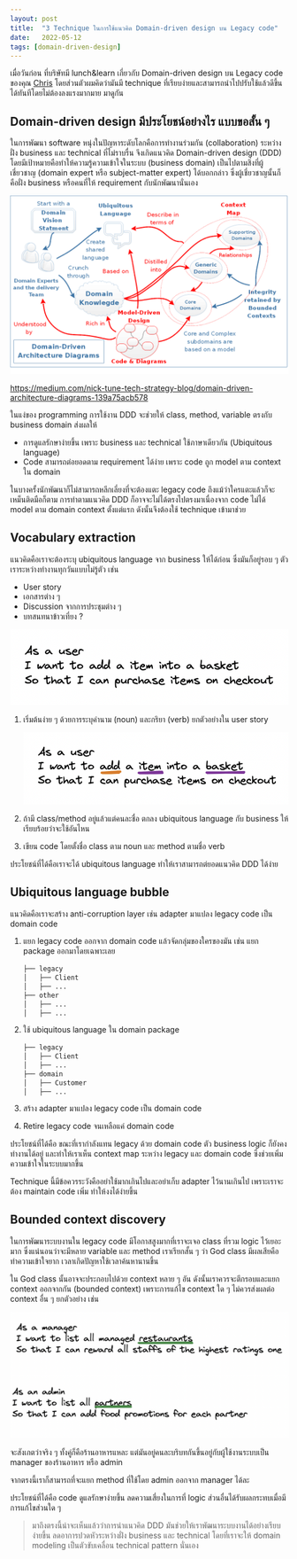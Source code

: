 ```yaml
---
layout: post
title:  "3 Technique ในการใช้แนวคิด Domain-driven design บน Legacy code"
date:   2022-05-12
tags: [domain-driven-design]
---
```


เมื่อวันก่อน ที่บริษัทมี lunch&learn เกี่ยวกับ Domain-driven design บน Legacy code ของคุณ [Chris](https://chrisza.medium.com/) โดยส่วนตัวผมคิดว่ามันมี technique ที่เรียบง่ายและสามารถนำไปปรับใช้แล้วดีขึ้นได้ทันทีโดยไม่ต้องลงแรงมากมาย มาดูกัน  

## Domain-driven design มีประโยชน์อย่างไร แบบขอสั้น ๆ

ในการพัฒนา software หนุ่งในปัญหาระดับโลกคือการทำงานร่วมกัน (collaboration) ระหว่างฝั่ง business และ technical ที่ไม่ราบรื่น จึงเกิดแนวคิด Domain-driven design (DDD) โดยมีเป้าหมายคือทำให้ความรู้ความเข้าใจในระบบ (business domain) เป็นไปตามสิ่งที่ผู้เชี่ยวชาญ (domain expert หรือ subject-matter expert) ได้บอกกล่าว ซึ่งผู้เชี่ยวชาญนั้นก็คือฝั่ง business หรือคนที่ให้ requirement กับนักพัฒนานั่นเอง  

![DDD diagram](/assets/2022-05-12-ddd-diagram.png)

<https://medium.com/nick-tune-tech-strategy-blog/domain-driven-architecture-diagrams-139a75acb578>

ในแง่ของ programming การใช้งาน DDD จะช่วยให้ class, method, variable ตรงกับ business domain ส่งผลให้

- การดูแลรักษาง่ายขึ้น เพราะ business และ technical ใช้ภาษาเดียวกัน (Ubiquitous language)
- Code สามารถต่อยอดตาม requirement ได้ง่าย เพราะ code ถูก model ตาม context ใน domain

ในบางครั้งนักพัฒนาก็ไม่สามารถหลีกเลี่ยงที่จะต้องแตะ legacy code ถึงแม้ว่าใครแตะแล้วก็จะเหม็นติดมือก็ตาม การทำตามแนวคิด DDD ก็อาจจะไม่ได้ตรงไปตรงมาเนื่องจาก code ไม่ได้ model ตาม domain context ตั้งแต่แรก ดังนั้นจึงต้องใช้ technique เข้ามาช่วย  

## Vocabulary extraction
แนวคิดคือเราจะต้องระบุ ubiquitous language จาก business ให้ได้ก่อน ซึ่งมันก็อยู่รอบ ๆ ตัวเราระหว่างทำงานทุกวันแบบไม่รู้ตัว เช่น

- User story
- เอกสารต่าง ๆ
- Discussion จากการประชุมต่าง ๆ
- บทสนทนาข้าวเที่ยง ?

![User story example](/assets/2022-05-12-user-story-example.png)

1. เริ่มต้นง่าย ๆ ด้วยการระบุคำนาม (noun) และกริยา (verb) ยกตัวอย่างใน user story  

     ![User story example vocab extraction](/assets/2022-05-12-user-story-example-vocab-extraction.png)

2. ถ้ามี class/method อยู่แล้วแต่คนละชื่อ ตกลง ubiquitous language กับ business ให้เรียบร้อยว่าจะใช้อันไหน

3. เขียน code โดยตั้งชื่อ class ตาม noun และ method ตามชื่อ verb

<script src="https://gist.github.com/raksit31667/7cbb3f4b935aed67cce8b48665e93ec3.js"></script>

ประโยชน์ที่ได้คือเราจะได้ ubiquitous language ทำให้เราสามารถต่ยอดแนวคิด DDD ได้ง่าย

## Ubiquitous language bubble
แนวคิดคือเราจะสร้าง anti-corruption layer เช่น adapter มาแปลง legacy code เป็น domain code

1. แยก legacy code ออกจาก domain code แล้วจัดกลุ่มของใครของมัน เช่น แยก package ออกมาโดยเฉพาะเลย

     ```
     ├── legacy
     │   ├── Client
     │   ├── ...
     ├── other
     │   ├── ...
     │   ├── ...
     ```

     <script src="https://gist.github.com/raksit31667/8fc35308b1a22147665d7dd929b4821e.js"></script>

2. ใช้ ubiquitous language ใน domain package

     ```
     ├── legacy
     │   ├── Client
     │   ├── ...
     ├── domain
     │   ├── Customer
     │   ├── ...
     ```

     <script src="https://gist.github.com/raksit31667/ba4837e8463c05e46e22e14f9ff463cc.js"></script>

3. สร้าง adapter มาแปลง legacy code เป็น domain code

     <script src="https://gist.github.com/raksit31667/31d0329a0541972667018fa3d1686602.js"></script>

4. Retire legacy code จนเหลือแค่ domain code

ประโยชน์ที่ได้คือ ขณะที่เรากำลังแทน legacy ด้วย domain code ตัว business logic ก็ยังคงทำงานได้อยู่ และทำให้เราเห็น context map ระหว่าง legacy และ domain code ซึ่งช่วยเพิ่มความเข้าใจในระบบมากขึ้น  

Technique นี้มีข้อควรระวังคืออย่าใช้มากเกินไปและอย่าเก็บ adapter ไว้นานเกินไป เพราะเราจะต้อง maintain code เพิ่ม ทำให้งงได้ง่ายขึ้น

## Bounded context discovery
ในการพัฒนาระบบงานใน legacy code มีโอกาสสูงมากที่เราจะเจอ class ที่รวม logic ไว้เยอะมาก ซึ่งแน่นอนว่าจะมีหลาย variable และ method เราเรียกสั้น ๆ ว่า God class มีผลเสียคือ ทำความเข้าใจยาก เวลาเกิดปัญหาใช้เวลาค้นหานานขึ้น  

ใน God class นั้นอาจจะประกอบไปด้วย context หลาย ๆ อัน ดังนั้นเราควรจะตีกรอบและแยก context ออกจากกัน (bounded context) เพราะการแก้ไข context ใด ๆ ไม่ควรส่งผลต่อ context อื่น ๆ ยกตัวอย่าง เช่น  

![User story different context](/assets/2022-05-12-user-story-different-context.png)

จะสังเกตว่าจริง ๆ ทั้งคู่ก็คือร้านอาหารแหละ แต่มันอยู่คนละบริบทกันขึ้นอยู่กับผู้ใช้งานระบบเป็น manager ของร้านอาหาร หรือ admin  

<script src="https://gist.github.com/raksit31667/0e0176d4a58cf31d4d7ad568b9fa34cb.js"></script>

<script src="https://gist.github.com/raksit31667/b99f8f6e27d881d11682c8d545ea7f68.js"></script>

จากตรงนี้เราก็สามารถที่จะแยก method ที่ใช้โดย admin ออกจาก manager ได้ละ  

<script src="https://gist.github.com/raksit31667/e8eabfeb15d54cc735e0318de70e541e.js"></script>

<script src="https://gist.github.com/raksit31667/8f839b29322a39d38ca28ba55b8f3ae3.js"></script>

<script src="https://gist.github.com/raksit31667/1ddb5dfde28131003bd6ec58de487481.js"></script>

ประโยชน์ที่ได้คือ code ดูแลรักษาง่ายขึ้น ลดความเสี่ยงในการที่ logic ส่วนอื่นได้รับผลกระทบเมื่อมีการแก้ไขส่วนใด ๆ

> มาถึงตรงนี้น่าจะเห็นแล้วว่าการนำแนวคิด DDD มันช่วยให้เราพัฒนาระบบงานได้อย่างเรียบง่ายขึ้น ลดอาการปวดหัวระหว่างฝั่ง business และ technical โดยที่เราจะให้ domain modeling เป็นตัวขับเคลื่อน technical pattern นั่นเอง